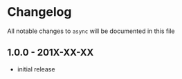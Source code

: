 # Changelog

All notable changes to `async` will be documented in this file

## 1.0.0 - 201X-XX-XX

- initial release
